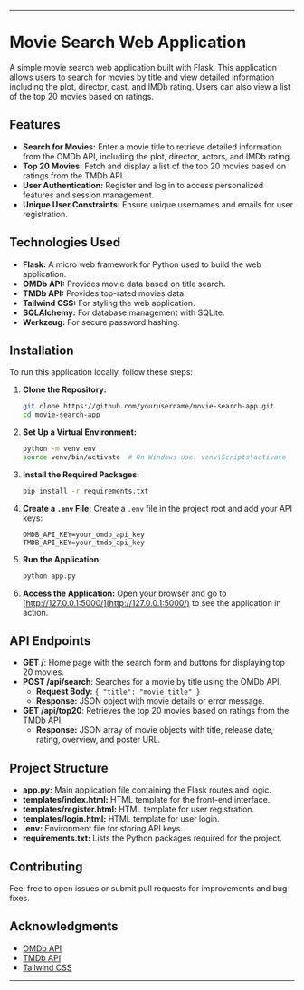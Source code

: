 
---

# Movie Search Web Application

A simple movie search web application built with Flask. This application allows users to search for movies by title and view detailed information including the plot, director, cast, and IMDb rating. Users can also view a list of the top 20 movies based on ratings.

## Features

- **Search for Movies:** Enter a movie title to retrieve detailed information from the OMDb API, including the plot, director, actors, and IMDb rating.
- **Top 20 Movies:** Fetch and display a list of the top 20 movies based on ratings from the TMDb API.
- **User Authentication:** Register and log in to access personalized features and session management.
- **Unique User Constraints:** Ensure unique usernames and emails for user registration.

## Technologies Used

- **Flask:** A micro web framework for Python used to build the web application.
- **OMDb API:** Provides movie data based on title search.
- **TMDb API:** Provides top-rated movies data.
- **Tailwind CSS:** For styling the web application.
- **SQLAlchemy:** For database management with SQLite.
- **Werkzeug:** For secure password hashing.

## Installation

To run this application locally, follow these steps:

1. **Clone the Repository:**
    ```bash
    git clone https://github.com/yourusername/movie-search-app.git
    cd movie-search-app
    ```

2. **Set Up a Virtual Environment:**
    ```bash
    python -m venv env
    source venv/bin/activate  # On Windows use: venv\Scripts\activate
    ```

3. **Install the Required Packages:**
    ```bash
    pip install -r requirements.txt
    ```

4. **Create a `.env` File:**
   Create a `.env` file in the project root and add your API keys:
    ```plaintext
    OMDB_API_KEY=your_omdb_api_key
    TMDB_API_KEY=your_tmdb_api_key
    ```

5. **Run the Application:**
    ```bash
    python app.py
    ```

6. **Access the Application:**
   Open your browser and go to [http://127.0.0.1:5000/](http://127.0.0.1:5000/) to see the application in action.

## API Endpoints

- **GET /**: Home page with the search form and buttons for displaying top 20 movies.
- **POST /api/search**: Searches for a movie by title using the OMDb API.
  - **Request Body:** `{ "title": "movie title" }`
  - **Response:** JSON object with movie details or error message.
- **GET /api/top20**: Retrieves the top 20 movies based on ratings from the TMDb API.
  - **Response:** JSON array of movie objects with title, release date, rating, overview, and poster URL.

## Project Structure

- **app.py:** Main application file containing the Flask routes and logic.
- **templates/index.html:** HTML template for the front-end interface.
- **templates/register.html:** HTML template for user registration.
- **templates/login.html:** HTML template for user login.
- **.env:** Environment file for storing API keys.
- **requirements.txt:** Lists the Python packages required for the project.

## Contributing

Feel free to open issues or submit pull requests for improvements and bug fixes.

## Acknowledgments

- [OMDb API](https://www.omdbapi.com/)
- [TMDb API](https://www.themoviedb.org/)
- [Tailwind CSS](https://tailwindcss.com/)

---
